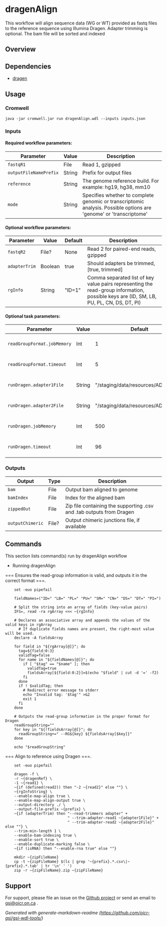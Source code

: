 # dragenAlign

This workflow will align sequence data (WG or WT) provided as fastq files to the reference sequence using Illumina Dragen. Adapter trimming is optional. The bam file will be sorted and indexed

## Overview

## Dependencies

* [dragen](https://developer.illumina.com/dragen)


## Usage

### Cromwell
```
java -jar cromwell.jar run dragenAlign.wdl --inputs inputs.json
```

### Inputs

#### Required workflow parameters:
Parameter|Value|Description
---|---|---
`fastqR1`|File|Read 1, gzipped
`outputFileNamePrefix`|String|Prefix for output files
`reference`|String|The genome reference build. For example: hg19, hg38, mm10
`mode`|String|Specifies whether to complete genomic or transcriptomic analysis. Possible options are 'genome' or 'transcriptome'


#### Optional workflow parameters:
Parameter|Value|Default|Description
---|---|---|---
`fastqR2`|File?|None|Read 2 for paired-end reads, gzipped
`adapterTrim`|Boolean|true|Should adapters be trimmed, [true, trimmed]
`rgInfo`|String|"ID=1"|Comma separated list of key value pairs representing the read-group information, possible keys are (ID, SM, LB, PU, PL, CN, DS, DT, PI)


#### Optional task parameters:
Parameter|Value|Default|Description
---|---|---|---
`readGroupFormat.jobMemory`|Int|1|Memory allocated for this job
`readGroupFormat.timeout`|Int|5|Hours before task timeout
`runDragen.adapter1File`|String|"/staging/data/resources/ADAPTER1"|Adapters to be trimmed from read 1
`runDragen.adapter2File`|String|"/staging/data/resources/ADAPTER2"|Adapters to be trimmed from read 2
`runDragen.jobMemory`|Int|500|Memory allocated for this job
`runDragen.timeout`|Int|96|Hours before task timeout


### Outputs

Output | Type | Description
---|---|---
`bam`|File|Output bam aligned to genome
`bamIndex`|File|Index for the aligned bam
`zippedOut`|File|Zip file containing the supporting .csv and .tab outputs from Dragen
`outputChimeric`|File?|Output chimeric junctions file, if available


## Commands
 This section lists command(s) run by dragenAlign workflow
 
 * Running dragenAlign
 
 === Ensures the read-group information is valid, and outputs it in the correct format ===.
 
 ``` 
     set -euo pipefail 
 
     fieldNames=("ID=" "LB=" "PL=" "PU=" "SM=" "CN=" "DS=" "DT=" "PI=") 
 
     # Split the string into an array of fields (key-value pairs)
     IFS=, read -ra rgArray <<< ~{rgInfo}
 
     # Declares an associative array and appends the values of the valid keys in rgArray
       # If duplicate fields names are present, the right-most value will be used.
     declare -A fieldsArray
 
     for field in "${rgArray[@]}"; do
       tag=${field:0:3}
       validTag=false
       for name in "${fieldNames[@]}"; do
         if [ "$tag" == "$name" ]; then
           validTag=true
           fieldsArray[${field:0:2}]=$(echo "$field" | cut -d '=' -f2)
         fi
       done
       if ! $validTag; then
         # Redirect error message to stderr
         echo "Invalid tag: '$tag'" >&2  
         exit 1
       fi
     done
 
     # Outputs the read-group information in the proper format for Dragen
     readGroupString=""
     for key in "${!fieldsArray[@]}"; do
       readGroupString+=" --RG${key} ${fieldsArray[$key]}"
     done
 
     echo "$readGroupString"
 ```
 
 === Align to reference using Dragen ===.
 
 ```
     set -euo pipefail
 
     dragen -f \
     -r ~{dragenRef} \
     -1 ~{read1} \
     ~{if (defined(read2)) then "-2 ~{read2}" else ""} \
     ~{rgInfoString} \
     --enable-map-align true \
     --enable-map-align-output true \
     --output-directory ./ \
     --output-file-prefix ~{prefix} \
     ~{if (adapterTrim) then "--read-trimmers adapter" +
                             " --trim-adapter-read1 ~{adapter1File}" +
                             " --trim-adapter-read2 ~{adapter2File}" else ""} \
     --trim-min-length 1 \
     --enable-bam-indexing true \
     --enable-sort true \
     --enable-duplicate-marking false \
     ~{if (isRNA) then "--enable-rna true" else ""}
     
     mkdir ~{zipFileName}
     cp -t ~{zipFileName} $(ls | grep '~{prefix}.*.csv\|~{prefix}.*.tab' | tr '\n' ' ')
     zip -r ~{zipFileName}.zip ~{zipFileName}
 ```
 ## Support

For support, please file an issue on the [Github project](https://github.com/oicr-gsi) or send an email to gsi@oicr.on.ca .

_Generated with generate-markdown-readme (https://github.com/oicr-gsi/gsi-wdl-tools/)_
